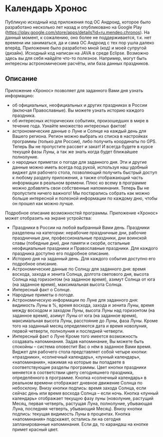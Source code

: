 # Календарь Хронос
Публикую исходный код приложения под ОС Андроид, которое было разработано несколько лет назад и опубликовано на Google Play (https://play.google.com/store/apps/details?id=ru.mendeo.chronos). На данный момент, к сожалению, оно более не поддерживается, т.к. нет времени им заниматься, да и сама ОС Андроид с тех пор ушла далеко вперёд. Приложение было разработно мной (код) и моей супругой (дизайн). Исходный код написан на JAVA в среде Eclipse.
Возможно здесь вы для себя найдёте что-то полезное. Например, могут быть интересны астрономические расчёты, или база данных праздников.

## Описание
Приложение «Хронос» позволяет для заданного Вами дня узнать информацию:
- об официальных, неофициальных и других праздниках в России (включая Православные). Вы можете узнать историю каждого праздника.
- об интересных исторических событиях, произошедших в мире в течение года. Узнайте множество интересных фактов!
- астрономические данные о Луне и Солнце на каждый день для Вашего региона. Регион можно выбрать из списка в настройках программы (только для России), либо получить координаты по GPS. Теперь Вы не пропустите рассвет и закат! И всегда будете в курсе текущей фазы Луны, а так же знать когда будет ближайшее полнолуние.
- о народных приметах о погоде для заданного дня.
Эти и другие данные можно иметь всегда под рукой, используя наш удобный виджет для рабочего стола, позволяющий получить быстрый доступ к любому разделу приложения, а также отображающий часть информации в реальном времени.
Плюс ко всему в программе можно добавлять свои собственные напоминания. Теперь Вы не пропустите ничего важного!
Мы постарались собрать как можно больше интересной и полезной информации по каждому дню, чтобы он прошел как можно лучше.

Подробное описание возможностей программы.
Приложение «Хронос» может отобразить на экране устройства:
- Праздники в России на любой выбранный Вами день. Праздники разделены на категории: нерабочие праздничные дни, рабочие праздничные дни, профессиональные праздники, дни воинской славы (победные дни), дни памяти и скорби, остальные неофициальные праздники и Православные праздники. Для каждого праздника доступно его подробное описание.
- Историю дня на заданный день. Для каждого события доступно его подробное описание.
- Астрономические данные по Солнцу для заданного дня: время восхода, захода и зенита Солнца, долгота светового дня, высота Солнца над горизонтом (на заданное время), азимут Солнца от юга (на заданное время), максимальная высота Солнца.
- Интересный факт о Солнце.
- Народные приметы о погоде.
- Астрономическую информации по Луне для заданного дня: видимость Луны в %, время восхода, захода и зенита Луны, время между восходом и заходом Луны, высота Луны над горизонтом (на заданное время), азимут Луны от юга (на заданное время), максимальная высота Луны, расстояние до Луны, фаза Луны. Кроме того на заданный месяц определяются дата и время новолуния, первой четверти, полнолуния и последней четверти.
- Интересный факт о Луне
Кроме того имеется возможность создавать напоминания. Задав напоминание, Вы можете быть спокойны – система оповестит Вас о нём в заданное Вами время.
Виджет для рабочего стола представляет собой четыре кнопки: «праздники», «солнечный календарь», «лунный календарь», «напоминания», нажимая на которые вы попадаете в соответствующие разделы программы. Цвет кнопки праздники меняется в соответствии цвету сегодняшнего праздника, определённого в программе. Кнопка «солнечный календарь» в реальном времени отображает дневное движение Солнца по небосклону. Внизу кнопки подпись: время захода Солнца, если сейчас день или время восхода Солнца – если ночь. Кнопка «лунный календарь» отображает текущую фазу луны (новолуние, растущий Месяц, первая четверть, растущая Луна, полнолуние, убывающая Луна, последняя четверть, убывающий Месяц). Внизу кнопки подпись: текущая видимость Луны в процентах. Кнопка «напоминания» подскажет, остались ли на сегодня запланированные напоминания. Если да, то карандаш на кнопке примет красный цвет.